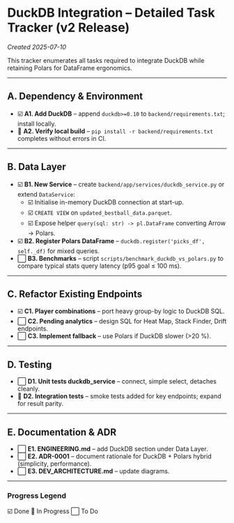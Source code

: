 # DuckDB Integration – Detailed Task Tracker (v2 Release)
*Created 2025-07-10*

This tracker enumerates all tasks required to integrate DuckDB while retaining Polars for DataFrame ergonomics.

---

## A. Dependency & Environment
- ☑️ **A1. Add DuckDB** – append `duckdb>=0.10` to `backend/requirements.txt`; install locally.
- 🔄 **A2. Verify local build** – `pip install -r backend/requirements.txt` completes without errors in CI.

---

## B. Data Layer
- ☑️ **B1. New Service** – create `backend/app/services/duckdb_service.py` or extend `DataService`:
  - ☑️ Initialise in-memory DuckDB connection at start-up.
  - ☑️ `CREATE VIEW` on `updated_bestball_data.parquet`.
  - ☑️ Expose helper `query(sql: str) -> pl.DataFrame` converting Arrow → Polars.
- ☑️ **B2. Register Polars DataFrame** – `duckdb.register('picks_df', self._df)` for mixed queries.
- ⬜ **B3. Benchmarks** – script `scripts/benchmark_duckdb_vs_polars.py` to compare typical stats query latency (p95 goal ≤ 100 ms).

---

## C. Refactor Existing Endpoints
- ☑️ **C1. Player combinations** – port heavy group-by logic to DuckDB SQL.
- ⬜ **C2. Pending analytics** – design SQL for Heat Map, Stack Finder, Drift endpoints.
- ⬜ **C3. Implement fallback** – use Polars if DuckDB slower (>20 %).

---

## D. Testing
- ⬜ **D1. Unit tests duckdb_service** – connect, simple select, detaches cleanly.
- 🔄 **D2. Integration tests** – smoke tests added for key endpoints; expand for result parity.

---

## E. Documentation & ADR
- ⬜ **E1. ENGINEERING.md** – add DuckDB section under Data Layer.
- ⬜ **E2. ADR-0001** – document rationale for DuckDB + Polars hybrid (simplicity, performance).
- ⬜ **E3. DEV_ARCHITECTURE.md** – update diagrams.

---

### Progress Legend
☑️ Done   🔄 In Progress   ⬜ To Do
